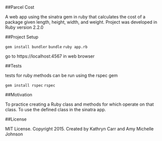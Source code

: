 ##Parcel Cost

A web app using the sinatra gem in ruby that calculates the cost of a package given length, height, width, and weight. Project was developed in Ruby version 2.2.0

##Project Setup

  `gem install bundler`
  `bundle`
  `ruby app.rb`

  go to https://localhost:4567 in web browser

##Tests

tests for ruby methods can be run using the rspec gem

  `gem install rspec`
  `rspec`

##Motivation

To practice creating a Ruby class and methods for which operate on that class. To use the defined class in the sinatra app.

##License

MIT License. Copyright 2015. Created by Kathryn Carr and Amy Michelle Johnson
